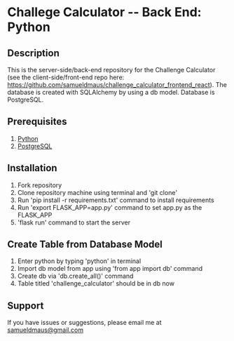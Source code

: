 # Challege Calculator -- Back End: Python

## Description
This is the server-side/back-end repository for the Challenge Calculator (see the client-side/front-end repo here: https://github.com/samueldmaus/challenge_calculator_frontend_react). The database is created with SQLAlchemy by using a db model. Database is PostgreSQL.

## Prerequisites
1. [Python](https://www.python.org/)
2. [PostgreSQL](https://www.postgresql.org/)

## Installation
1. Fork repository
2. Clone repository machine using terminal and 'git clone'
3. Run 'pip install -r requirements.txt' command to install requirements
4. Run 'export FLASK_APP=app.py' command to set app.py as the FLASK_APP
5. 'flask run' command to start the server

## Create Table from Database Model
1. Enter python by typing 'python' in terminal
2. Import db model from app using 'from app import db' command
3. Create db via 'db.create_all()' command
4. Table titled 'challenge_calculator' should be in db now

## Support
If you have issues or suggestions, please email me at samueldmaus@gmail.com